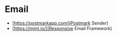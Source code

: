 # Email

* [https://postmarkapp.com](Postmark Sender)
* [https://mjml.io/](Responsive Email Framework)